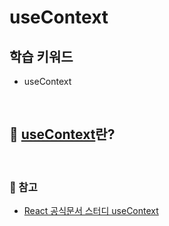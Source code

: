 # useContext

## 학습 키워드

- useContext

<br/>

## 📖 [useContext](https://react.dev/reference/react/useContext)란?

<br/>

### 🔗 참고

- [React 공식문서 스터디 useContext](https://react-ko.dev/reference/react/useContext)
